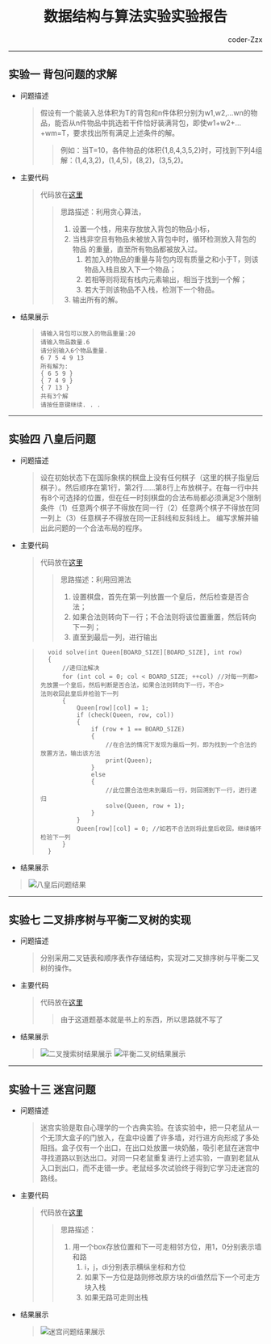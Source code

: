 # <center>数据结构与算法实验实验报告<center>  
<p align="right">coder-Zzx</p>

***
## 实验一  背包问题的求解  

* 问题描述
    > 假设有一个能装入总体积为T的背包和n件体积分别为w1,w2,…wn的物品，能否从n件物品中挑选若干件恰好装满背包，即使w1+w2+…+wm=T，要求找出所有满足上述条件的解。 
    >> 例如：当T=10，各件物品的体积{1,8,4,3,5,2}时，可找到下列4组  解：(1,4,3,2)，(1,4,5)，(8,2)，(3,5,2)。

* 主要代码
    > 代码放在[这里](https://github.com/coder-Zzx/DataStruct-CodeSharing/blob/main/DataStructExperiment/KnapsackProblem.cpp)
    >> 思路描述：利用贪心算法，
    >>1. 设置一个栈，用来存放放入背包的物品小标，
    >>2. 当栈非空且有物品未被放入背包中时，循环检测放入背包的物品   的重量，直至所有物品都被放入过。
    >>    1. 若加入的物品的重量与背包内现有质量之和小于T，则该物品入栈且放入下一个物品；
    >>    2. 若相等则将现有栈内元素输出，相当于找到一个解；
    >>    3. 若大于则该物品不入栈，检测下一个物品。
    >>3. 输出所有的解。

* 结果展示  
    >     请输入背包可以放入的物品重量:20
    >     请输入物品数量.6
    >     请分别输入6个物品重量.
    >     6 7 5 4 9 13
    >     所有解为:
    >     { 6 5 9 }
    >     { 7 4 9 }
    >     { 7 13 }
    >     共有3个解
    >     请按任意键继续. . .

***
## 实验四  八皇后问题

* 问题描述
    > 设在初始状态下在国际象棋的棋盘上没有任何棋子（这里的棋子指皇后棋子）。然后顺序在第1行，第2行……第8行上布放棋子。在每一行中共有8个可选择的位置，但在任一时刻棋盘的合法布局都必须满足3个限制条件（1）任意两个棋子不得放在同一行（2）任意两个棋子不得放在同一列上（3）任意棋子不得放在同一正斜线和反斜线上。
    > 编写求解并输出此问题的一个合法布局的程序。

* 主要代码
    > 代码放在[这里](https://github.com/coder-Zzx/DataStruct-CodeSharing/blob/main/DataStructExperiment/8QueensProblem.cpp)             
    >> 思路描述：利用回溯法
    >> 1. 设置棋盘，首先在第一列放置一个皇后，然后检查是否合法；
    >> 2. 如果合法则转向下一行；不合法则将该位置重置，然后转向下一列；
    >> 3. 直至到最后一列，进行输出

    >       void solve(int Queen[BOARD_SIZE][BOARD_SIZE], int row)
    >       {
    >           //递归法解决
    >           for (int col = 0; col < BOARD_SIZE; ++col) //对每一列都>           先放置一个皇后，然后判断是否合法，如果合法则转向下一行，不合>           法则收回此皇后并检验下一列
    >           {
    >               Queen[row][col] = 1;
    >               if (check(Queen, row, col))
    >               {
    >                   if (row + 1 == BOARD_SIZE)
    >                   {
    >                       //在合法的情况下发现为最后一列，即为找到一个合法的放置方法，输出该方法
    >                       print(Queen);
    >                   }
    >                   else
    >                   {
    >                       //此位置合法但未到最后一行，则回溯到下一行，进行递归
    >                       solve(Queen, row + 1);
    >                   }
    >               }
    >               Queen[row][col] = 0; //如若不合法则将此皇后收回，继续循环检验下一列
    >           }
    >       }

* 结果展示

> ![八皇后问题结果](https://s3.bmp.ovh/imgs/2021/12/f5477d548644264a.png)

***

## 实验七 二叉排序树与平衡二叉树的实现  

* 问题描述  
    > 分别采用二叉链表和顺序表作存储结构，实现对二叉排序树与平衡二叉树的操作。

* 主要代码
    > 代码放在[这里](https://github.com/coder-Zzx/DataStruct-CodeSharing/blob/main/DataStructExperiment/BinarySearchTree&BalencedBinaryTree.cpp)
    >> 由于这道题基本就是书上的东西，所以思路就不写了

* 结果展示
    > ![二叉搜索树结果展示](https://i.bmp.ovh/imgs/2021/12/138358820e5367ac.png)
    > ![平衡二叉树结果展示](https://i.bmp.ovh/imgs/2021/12/d81338d6bebca36b.png)

***

## 实验十三  迷宫问题

* 问题描述
    > 迷宫实验是取自心理学的一个古典实验。在该实验中，把一只老鼠从一个无顶大盒子的门放入，在盒中设置了许多墙，对行进方向形成了多处阻挡。盒子仅有一个出口，在出口处放置一块奶酪，吸引老鼠在迷宫中寻找道路以到达出口。对同一只老鼠重复进行上述实验，一直到老鼠从入口到出口，而不走错一步。老鼠经多次试验终于得到它学习走迷宫的路线。

* 主要代码
    > 代码放在[这里](https://github.com/coder-Zzx/DataStruct-CodeSharing/blob/main/DataStructExperiment/MazeProblem.c)
    >> 思路描述：
    >> 1. 用一个box存放位置和下一可走相邻方位，用1，0分别表示墙和路
    >>      1. i，j，di分别表示横纵坐标和方位
    >>      2. 如果下一方位是路则修改原方块的di值然后下一个可走方块入栈
    >>      3. 如果无路可走则出栈

* 结果展示  

    > ![迷宫问题结果展示](https://i.bmp.ovh/imgs/2021/12/24bad5b0a7be6a29.png)


<!-- https://github.com/coder-Zzx/DataStruct-CodeSharing -->

